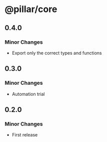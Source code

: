 # @pillar/core

## 0.4.0

### Minor Changes

- Export only the correct types and functions

## 0.3.0

### Minor Changes

- Automation trial

## 0.2.0

### Minor Changes

- First release
